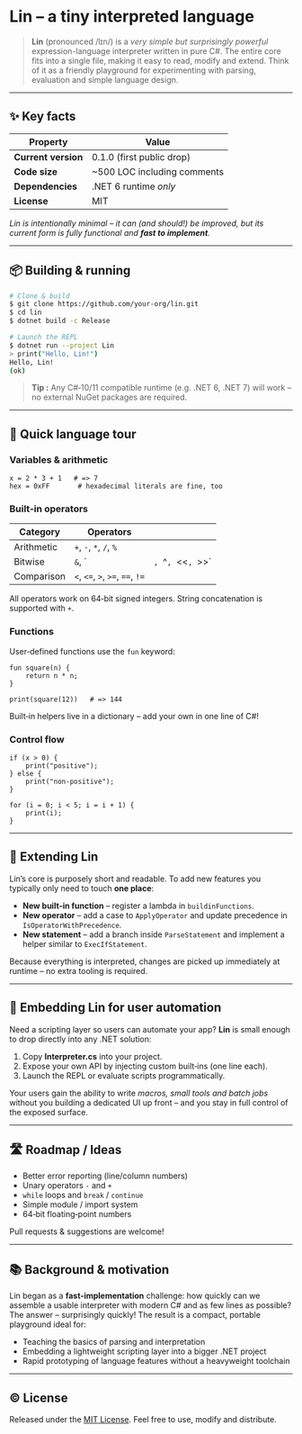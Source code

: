 # Lin – a tiny interpreted language

> **Lin** (pronounced /lɪn/) is a *very simple but surprisingly powerful* expression-language interpreter written in pure C#.  The entire core fits into a single file, making it easy to read, modify and extend.  Think of it as a friendly playground for experimenting with parsing, evaluation and simple language design.

---

## ✨  Key facts

| Property            | Value                        |
| ------------------- | ---------------------------- |
| **Current version** | 0.1.0 (first public drop)    |
| **Code size**       | \~500 LOC including comments |
| **Dependencies**    | .NET 6 runtime *only*        |
| **License**         | MIT                          |

*Lin is intentionally minimal – it can (and should!) be improved, but its current form is fully functional and **fast to implement**.*

---

## 📦 Building & running

```bash
# Clone & build
$ git clone https://github.com/your-org/lin.git
$ cd lin
$ dotnet build -c Release

# Launch the REPL
$ dotnet run --project Lin
> print("Hello, Lin!")
Hello, Lin!
(ok)
```

> **Tip :** Any C#‑10/11 compatible runtime (e.g. .NET 6, .NET 7) will work – no external NuGet packages are required.

---

## 🏁 Quick language tour

### Variables & arithmetic

```text
x = 2 * 3 + 1   # => 7
hex = 0xFF       # hexadecimal literals are fine, too
```

### Built‑in operators

| Category   | Operators                        |                     |
| ---------- | -------------------------------- | ------------------- |
| Arithmetic | `+`, `-`, `*`, `/`, `%`          |                     |
| Bitwise    | `&`, \`                          | `, `^`, `<<`, `>>\` |
| Comparison | `<`, `<=`, `>`, `>=`, `==`, `!=` |                     |

All operators work on 64‑bit signed integers.  String concatenation is supported with `+`.

### Functions

User‑defined functions use the `fun` keyword:

```text
fun square(n) {
    return n * n;
}

print(square(12))   # => 144
```

Built‑in helpers live in a dictionary – add your own in one line of C#!

### Control flow

```text
if (x > 0) {
    print("positive");
} else {
    print("non‑positive");
}

for (i = 0; i < 5; i = i + 1) {
    print(i);
}
```

---

## 🔌 Extending Lin

Lin’s core is purposely short and readable.  To add new features you typically only need to touch **one place**:

* **New built‑in function** – register a lambda in `buildinFunctions`.
* **New operator** – add a case to `ApplyOperator` and update precedence in `IsOperatorWithPrecedence`.
* **New statement** – add a branch inside `ParseStatement` and implement a helper similar to `ExecIfStatement`.

Because everything is interpreted, changes are picked up immediately at runtime – no extra tooling is required.

---

## 🧩 Embedding Lin for user automation

Need a scripting layer so users can automate your app?  **Lin** is small enough to drop directly into any .NET solution:

1. Copy **Interpreter.cs** into your project.
2. Expose your own API by injecting custom built‑ins (one line each).
3. Launch the REPL or evaluate scripts programmatically.

Your users gain the ability to write *macros, small tools and batch jobs* without you building a dedicated UI up front – and you stay in full control of the exposed surface.

---

## 🛣️ Roadmap / Ideas

* Better error reporting (line/column numbers)
* Unary operators `-` and `+`
* `while` loops and `break` / `continue`
* Simple module / import system
* 64‑bit floating‑point numbers

Pull requests & suggestions are welcome!

---

## 📚 Background & motivation

Lin began as a **fast‑implementation** challenge: how quickly can we assemble a usable interpreter with modern C# and as few lines as possible?  The answer – surprisingly quickly!  The result is a compact, portable playground ideal for:

* Teaching the basics of parsing and interpretation
* Embedding a lightweight scripting layer into a bigger .NET project
* Rapid prototyping of language features without a heavyweight toolchain

---

## © License

Released under the [MIT License](LICENSE).  Feel free to use, modify and distribute.
